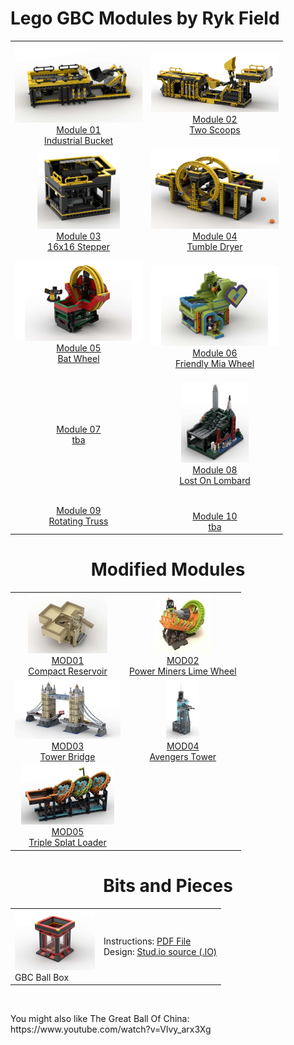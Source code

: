 <a name="README"></a>
# Lego GBC Modules by Ryk Field
<center>

<table border=0>
<tr border=0>
<td align='center'>
<a href="https://github.com/rykfield/REF01-Industrial-Bucket#README">
<img width=204 height=128 src="https://raw.githubusercontent.com/rykfield/REF01-Industrial-Bucket/master/Industrial%20Bucket.jpg">
<BR>Module 01<BR>Industrial Bucket</a>
<td align='center'>
<a href="https://github.com/rykfield/REF02-Two-Scoops#README">
<img width=204 height=95 src="https://github.com/rykfield/REF02-Two-Scoops/raw/master/Two%20Scoops%20-%20Banner%20Render%20(Small).jpg">
<BR>Module 02<BR>Two Scoops</a>
</td>
</tr>

<tr border=0>
<td align='center'>
<a href="https://github.com/rykfield/REF03-16x16-Stepper#README">
<img width=132 height=128 src="https://raw.githubusercontent.com/rykfield/REF03-16x16-Stepper/master/REF03%20-%2016x16%20Stepper.jpg">
<BR>Module 03<BR>16x16 Stepper</a>
</td>
<td align='center'>
<a href="https://github.com/rykfield/REF04-Tumble-Dryer#README">
<img width=204 height=128 src="https://raw.githubusercontent.com/rykfield/REF04-Tumble-Dryer/master/Tumble%20Dryer.jpg">
<BR>Module 04<BR>Tumble Dryer</a>
</td>
</tr>

<tr border=0>
<td align='center'>
<a href="https://github.com/rykfield/REF05-Bat-Wheel#README">
<img width=204 height=128 src="https://raw.githubusercontent.com/rykfield/REF05-Bat-Wheel/master/204_128.png">
<BR>Module 05<BR>Bat Wheel</a>
</td>
<td align='center'><br>
<a href="https://github.com/rykfield/REF06-Friendly-Mia-Wheel#README">
<img width=204 height=128 src="https://raw.githubusercontent.com/rykfield/REF06-Friendly-Mia-Wheel/master/Mia-Wheel-41358-Entry_204_128.png">
<BR>Module 06<BR>Friendly Mia Wheel</a>
</td>
</tr>


<tr border=0>
<td align='center'>
<a href="https://github.com/rykfield/REF07#README">
<BR>Module 07<BR>tba</a>
</td>
<td align='center'><br>
<a href="https://github.com/rykfield/REF08-Lost-On-Lombard#README">
<img width=108 height=128 src="https://github.com/rykfield/REF08-Lost-On-Lombard/raw/master/Lost%20On%20Lombard%20128.jpg">
<BR>Module 08<BR>Lost On Lombard</a>
</td>
</tr>

<tr border=0>
<td align='center'>
<a href="https://github.com/rykfield/REF09#README">
<BR>Module 09<BR>Rotating Truss</a>
</td>
<td align='center'><br>
<a href="https://github.com/rykfield/REF10#README">
<BR>Module 10<BR>tba</a>
</td>
</tr>


</table>

<P>
<H1>Modified Modules</H1>

<table border=0>
<tr border=0>

<td align='center'>
<a href="https://github.com/rykfield/MOD01-Compact-Reservoir#README">
<img width=127 height=95 src="https://github.com/rykfield/MOD01-Compact-Reservoir/raw/master/MOD01%20-%20Compact%20Reservoir%20(Small).jpg">
<BR>MOD01<BR>Compact Reservoir</a>
</td>

<td align='center'>
<a href="https://github.com/rykfield/MOD02-Lime-Wheel#README">
<img width=93 height=95 src="https://github.com/rykfield/MOD02-Lime-Wheel/raw/master/MOD02%20-%20Power%20Miners%20-%20Lime%20Wheel%20(Small).jpg">
<BR>MOD02<BR>Power Miners Lime Wheel</a>
</td>

</tr>

<tr border=0>

<td align='center'>
<a href="https://github.com/rykfield/MOD03-Tower-Bridge#README">
<img width=169 height=95 src="https://github.com/rykfield/MOD03-Tower-Bridge/raw/master/MOD03%20-%20Tower%20Bridge%20(Small).jpg">
<BR>MOD03<BR>Tower Bridge</a>
</td>

<td align='center'>
<a href="https://github.com/rykfield/MOD04-Avengers-Tower#README">
<img width=53 height=95 src="https://github.com/rykfield/MOD04-Avengers-Tower/raw/master/MOD04%20-%20Avengers%20Tower%20(Small).jpg">
<BR>MOD04<BR>Avengers Tower</a>
</td>

</tr>

<tr border=0>

<td align='center'>
<a href="https://github.com/rykfield/MOD05-Triple-Splat-Loader#README">
<img width=149 height=95 src="https://github.com/rykfield/MOD05-Triple-Splat-Loader/raw/master/MOD05-Triple-Splat-Loader(Small).jpg">
<BR>MOD05<BR>Triple Splat Loader</a>
</td>

<td align='center'>
</td>

</tr>

</table>


<P>
<H1>Bits and Pieces</H1>

<table border=0>
<tr border=0>

<td align='left'>
<img width=128 height=96 src="https://github.com/rykfield/REF00-Module-Overview/raw/master/Ball%20Box.jpg">
<BR>GBC Ball Box</a>
</td>

<td align='left'>
Instructions: <a href="https://github.com/rykfield/REF00-Module-Overview/raw/master/Ball%20Box.pdf">PDF File</a>
<BR>
Design: <a href="https://github.com/rykfield/REF00-Module-Overview/raw/master/Ball%20Box.io">Stud.io source (.IO)</a>
</td>

</tr>
</td>
</table>



</center>
<BR>
<P>You might also like The Great Ball Of China: https://www.youtube.com/watch?v=Vlvy_arx3Xg
</centre>